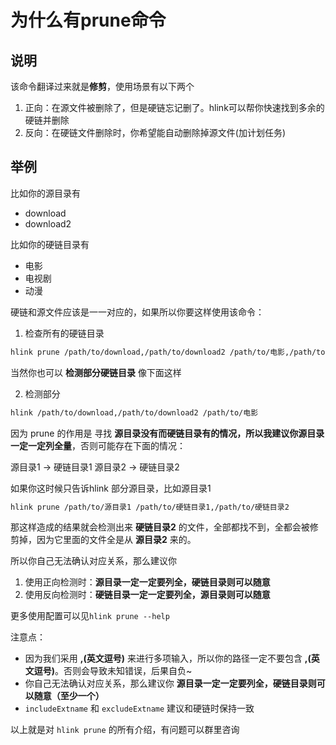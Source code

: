 
# 为什么有prune命令

## 说明
该命令翻译过来就是**修剪**，使用场景有以下两个
1. 正向：在源文件被删除了，但是硬链忘记删了。hlink可以帮你快速找到多余的硬链并删除
2. 反向：在硬链文件删除时，你希望能自动删除掉源文件(加计划任务)


## 举例

比如你的源目录有
- download
- download2

比如你的硬链目录有
- 电影
- 电视剧
- 动漫

硬链和源文件应该是一一对应的，如果所以你要这样使用该命令：

1. 检查所有的硬链目录
```bash
hlink prune /path/to/download,/path/to/download2 /path/to/电影,/path/to/电视剧,/path/to/动漫
```

当然你也可以 **检测部分硬链目录** 像下面这样

2. 检测部分

```bash
hlink /path/to/download,/path/to/download2 /path/to/电影
```

因为 prune 的作用是 寻找 **源目录没有而硬链目录有的情况，所以我建议你源目录一定一定列全量**，否则可能存在下面的情况：

源目录1 -> 硬链目录1
源目录2 -> 硬链目录2

如果你这时候只告诉hlink 部分源目录，比如源目录1
```bash
hlink prune /path/to/源目录1 /path/to/硬链目录1,/path/to/硬链目录2
```

那这样造成的结果就会检测出来 **硬链目录2** 的文件，全部都找不到，全都会被修剪掉，因为它里面的文件全是从 **源目录2** 来的。

所以你自己无法确认对应关系，那么建议你
1. 使用正向检测时：**源目录一定一定要列全，硬链目录则可以随意**
2. 使用反向检测时：**硬链目录一定一定要列全，源目录则可以随意**

更多使用配置可以见`hlink prune --help`

注意点：
- 因为我们采用 **,(英文逗号)** 来进行多项输入，所以你的路径一定不要包含 **,(英文逗号)**。否则会导致未知错误，后果自负~
- 你自己无法确认对应关系，那么建议你 **源目录一定一定要列全，硬链目录则可以随意（至少一个）**
- `includeExtname` 和 `excludeExtname` 建议和硬链时保持一致

以上就是对 `hlink prune` 的所有介绍，有问题可以群里咨询

